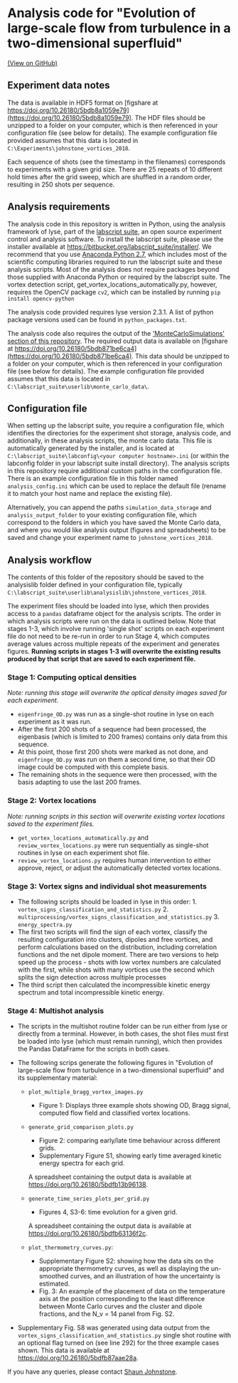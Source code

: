 # Analysis code for "Evolution of large-scale flow from turbulence in a two-dimensional superfluid"
[(View on GitHub)](https://github.com/shjohnst/BEC-vortices-2D)


## Experiment data notes
The data is available in HDF5 format on [figshare at https://doi.org/10.26180/5bdb8a1059e79](https://doi.org/10.26180/5bdb8a1059e79). The HDF files should be unzipped to a folder on your computer, which is then referenced in your configuration file (see below for details). The example configuration file provided assumes that this data is located in `C:\Experiments\johnstone_vortices_2018`.

Each sequence of shots (see the timestamp in the filenames) corresponds to experiments with a given grid size. There are 25 repeats of 10 different hold times after the grid sweep, which are shuffled in a random order, resulting in 250 shots per sequence.


## Analysis requirements
The analysis code in this repository is written in Python, using the analysis framework of lyse, part of the [labscript suite](http://labscriptsuite.org), an open source experiment control and analysis software.
To install the labscript suite, please use the installer available at https://bitbucket.org/labscript_suite/installer/.
We recommend that you use [Anaconda Python 2.7](https://www.anaconda.com/download/), which includes most of the scientific computing libraries required to run the labscript suite and these analysis scripts. Most of the analysis does not require packages beyond those supplied with Anaconda Python or required by the labscript suite. The vortex detection script, get_vortex_locations_automatically.py, however, requires the OpenCV package `cv2`, which can be installed by running `pip install opencv-python`

The analysis code provided requires lyse version 2.3.1. A list of python package versions used can be found in `python_packages.txt`.

The analysis code also requires the output of the ['MonteCarloSimulations' section of this repository](https://github.com/shjohnst/BEC-vortices-2D/tree/master/MonteCarloSimulations). The required output data is available on [figshare at https://doi.org/10.26180/5bdb871be6ca4](https://doi.org/10.26180/5bdb871be6ca4). This data should be unzipped to a folder on your computer, which is then referenced in your configuration file (see below for details). The example configuration file provided assumes that this data is located in `C:\labscript_suite\userlib\monte_carlo_data\`.

## Configuration file
When setting up the labscript suite, you require a configuration file, which identifies the directories for the experiment shot storage, analysis code, and additionally, in these analysis scripts, the monte carlo data.
This file is automatically generated by the installer, and is located at `C:\labscript_suite\labconfig\<your computer hostname>.ini` (or within the labconfig folder in your labscript suite install directory).
The analysis scripts in this repository require additional custom paths in the configuration file. There is an example configuration file in this folder named `analysis_config.ini` which can be used to replace the default file (rename it to match your host name and replace the existing file).

Alternatively, you can append the paths `simulation_data_storage` and `analysis_output_folder` to your existing configuration file, which correspond to the folders in which you have saved the Monte Carlo data, and where you would like analysis output (figures and spreadsheets) to be saved and change your experiment name to `johnstone_vortices_2018`.

## Analysis workflow
The contents of this folder of the repository should be saved to the analysislib folder defined in your configuration file, typically `C:\labscript_suite\userlib\analysislib\johnstone_vortices_2018`.

The experiment files should be loaded into lyse, which then provides access to a `pandas` dataframe object for the analysis scripts. The order in which analysis scripts were run on the data is outlined below. Note that stages 1-3, which involve running 'single shot' scripts on each experiment file do not need to be re-run in order to run Stage 4, which computes average values across multiple repeats of the experiment and generates figures. **Running scripts in stages 1-3 will overwrite the existing results produced by that script that are saved to each experiment file.**

### Stage 1: Computing optical densities
*Note: running this stage will overwrite the optical density images saved for each experiment.*
* `eigenfringe_OD.py` was run as a single-shot routine in lyse on each experiment as it was run.
* After the first 200 shots of a sequence had been processed, the eigenbasis (which is limited to 200 frames) contains only data from this sequence.
* At this point, those first 200 shots were marked as not done, and `eigenfringe_OD.py` was run on them a second time, so that their OD image could be computed with this complete basis.
* The remaining shots in the sequence were then processed, with the basis adapting to use the last 200 frames.

### Stage 2: Vortex locations
*Note: running scripts in this section will overwrite existing vortex locations saved to the experiment files.*
* `get_vortex_locations_automatically.py` and `review_vortex_locations.py` were run sequentially as single-shot routines in lyse on each experiment shot file.
* `review_vortex_locations.py` requires human intervention to either approve, reject, or adjust the automatically detected vortex locations.

### Stage 3: Vortex signs and individual shot measurements
* The following scripts should be loaded in lyse in this order:
        1. `vortex_signs_classification_and_statistics.py`
        2. `multiprocessing/vortex_signs_classification_and_statistics.py`
        3. `energy_spectra.py`
* The first two scripts will find the sign of each vortex, classify the resulting configuration into clusters, dipoles and free vortices, and perform calculations based on the distribution, including correlation functions and the net dipole moment. There are two versions to help speed up the process - shots with low vortex numbers are calculated with the first, while shots with many vortices use the second which splits the sign detection across multiple processes
* The third script then calculated the incompressible kinetic energy spectrum and total incompressible kinetic energy.

### Stage 4: Multishot analysis
* The scripts in the multishot routine folder can be run either from lyse or directly from a terminal. However, in both cases, the shot files must first be loaded into lyse (which must remain running), which then provides the Pandas DataFrame for the scripts in both cases.  
* The following scrips generate the following figures in "Evolution of large-scale flow from turbulence in a two-dimensional superfluid" and its supplementary material:
    * `plot_multiple_bragg_vortex_images.py`
        * Figure 1: Displays three example shots showing OD, Bragg signal, computed flow field and classified vortex locations.
        
    * `generate_grid_comparison_plots.py`
        * Figure 2: comparing early/late time behaviour across different grids.
        * Supplementary Figure S1, showing early time averaged kinetic energy spectra for each grid.
        
        A spreadsheet containing the output data is available at https://doi.org/10.26180/5bdfb13b96138.
        
    * `generate_time_series_plots_per_grid.py`
        * Figures 4, S3-6: time evolution for a given grid.
        
        A spreadsheet containing the output data is available at https://doi.org/10.26180/5bdfb63136f2c.
        
    * `plot_thermometry_curves.py`:
        * Supplementary Figure S2: showing how the data sits on the appropriate thermometry curves, as well as displaying the un-smoothed curves, and an illustration of how the uncertainty is estimated.
        * Fig. 3: An example of the placement of data on the temperature axis at the position corresponding to the least difference between Monte Carlo curves and the cluster and dipole fractions, and the N_v = 14 panel from Fig. S2.

* Supplementary Fig. S8 was generated using data output from the `vortex_signs_classification_and_statistics.py` single shot routine with an optional flag turned on (see line 292) for the three example cases shown. This data is available at https://doi.org/10.26180/5bdfb87aae28a.

If you have any queries, please contact [Shaun Johnstone](shaun.johnstone@monash.edu).